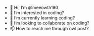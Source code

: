 - 👋 Hi, I’m @meeowth180
- 👀 I’m interested in coding?
- 🌱 I’m currently learning coding?
- 💞️ I’m looking to collaborate on coding?
- 📫 How to reach me through owl post?

<!---
meeowth180/meeowth180 is a ✨ special ✨ repository because its `README.md` (this file) appears on your GitHub profile.
You can click the Preview link to take a look at your changes.
--->
